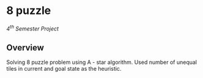 # 8 puzzle
<i>4<sup>th</sup> Semester Project</i><br>
## Overview
Solving 8 puzzle problem using A - star algorithm. Used number of unequal tiles in current and goal state as the heuristic.
